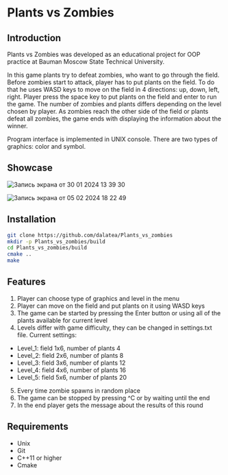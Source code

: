 # Plants vs Zombies
## Introduction
Plants vs Zombies was developed as an educational project for OOP practice at Bauman Moscow State Technical University.

In this game plants try to defeat zombies, who want to go through the field. Before zombies start to attack, player has to put plants on the field. To do that he uses WASD keys to move on the field in 4 directions: up, down, left, right. Player press the space key to put plants on the field and enter to run the game. The number of zombies and plants differs depending on the level chosen by player. As zombies reach the other side of the field or plants defeat all zombies, the game ends with displaying the information about the winner.

Program interface is implemented in UNIX console. There are two types of graphics: color and symbol.

## Showcase

![Запись экрана от 30 01 2024 13 39 30](https://github.com/dalatea/Plants_vs_zombies/assets/148526614/faa34b0f-9185-4c35-a66e-e04b52e442ad)

![Запись экрана от 05 02 2024 18 22 49](https://github.com/dalatea/Plants_vs_zombies/assets/148526614/5523a085-9cb6-47c7-a4eb-45c0bf06e268)



## Installation
```bash
git clone https://github.com/dalatea/Plants_vs_zombies
mkdir -p Plants_vs_zombies/build
cd Plants_vs_zombies/build
cmake ..
make
```
## Features

1. Player can choose type of graphics and level in the menu
2. Player can move on the field and put plants on it using WASD keys
3. The game can be started by pressing the Enter button or using all of the plants available for current level
4. Levels differ with game difficulty, they can be changed in settings.txt file. Current settings:
* Level_1: field 1x6, number of plants 4
* Level_2: field 2x6, number of plants 8
* Level_3: field 3x6, number of plants 12
* Level_4: field 4x6, number of plants 16
* Level_5: field 5x6, number of plants 20
5. Every time zombie spawns in random place
6. The game can be stopped by pressing ^C or by waiting until the end
7. In the end player gets the message about the results of this round
## Requirements
* Unix
* Git
* C++11 or higher
* Cmake
